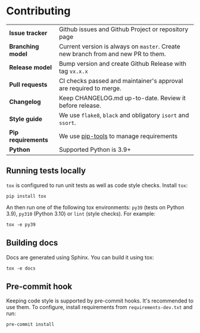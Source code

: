 # Contributing

|                      |                                                                                   |
| -------------------- | --------------------------------------------------------------------------------- |
| **Issue tracker**    | Github issues and Github Project or repository page                               |
| **Branching model**  | Current version is always on `master`. Create new branch from and new PR to them. |
| **Release model**    | Bump version and create Github Release with tag `vx.x.x`                          |
| **Pull requests**    | CI checks passed and maintainer's approval are required to merge.                 |
| **Changelog**        | Keep CHANGELOG.md up-to-date. Review it before release.                           |
| **Style guide**      | We use `flake8`, `black` and obligatory `isort` and `ssort`.                      |
| **Pip requirements** | We use [pip-tools](https://github.com/jazzband/pip-tools) to manage requirements  |
| **Python**           | Supported Python is 3.9+                                                          |

## Running tests locally

`tox` is configured to run unit tests as well as code style checks. Install `tox`:

    pip install tox

An then run one of the following tox environments: `py39` (tests on Python 3.9), `py310` (Python 3.10) or `lint` (style checks).
For example:

    tox -e py39

## Building docs

Docs are generated using Sphinx. You can build it using tox:

    tox -e docs

## Pre-commit hook

Keeping code style is supported by pre-commit hooks. It's recommended to use them.
To configure, install requirements from `requirements-dev.txt` and run:

    pre-commit install
